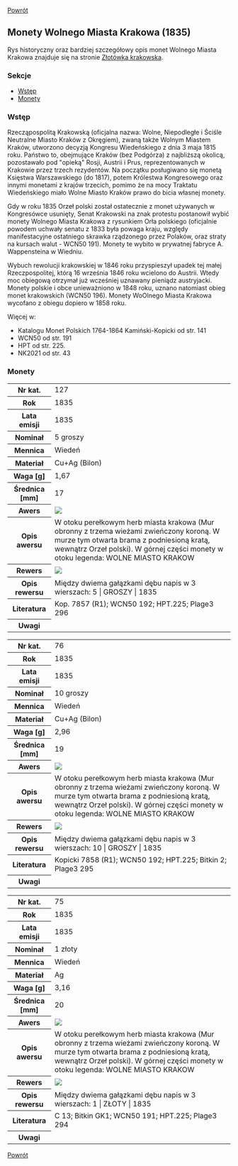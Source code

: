 [Powrót](../)


## Monety Wolnego Miasta Krakowa (1835) 

Rys historyczny oraz bardziej szczegółowy opis monet Wolnego Miasta Krakowa znajduje się na stronie [Złotówka krakowska](https://pl.wikipedia.org/wiki/Z%C5%82ot%C3%B3wka_krakowska).

### Sekcje
- [Wstęp](#m1)
- [Monety](#m2)


<a id='m1'></a>
### Wstęp
Rzecząpospolitą Krakowską (oficjalna nazwa: Wolne, Niepodległe i Ściśle Neutralne Miasto Kraków z Okręgiem), zwaną także Wolnym Miastem Kraków, utworzono decyzją Kongresu Wiedeńskiego z dnia 3 maja 1815 roku. Państwo to, obejmujące Kraków (bez Podgórza) z najbliższą okolicą, pozostawało pod "opieką" Rosji, Austrii i Prus, reprezentowanych w Krakowie przez trzech rezydentów. Na początku posługiwano się monetą Księstwa Warszawskiego (do 1817), potem Królestwa Kongresowego oraz innymi monetami z krajów trzecich, pomimo że na mocy Traktatu Wiedeńskiego miało Wolne Miasto Kraków prawo do bicia własnej monety.

Gdy w roku 1835 Orzeł polski został ostatecznie z monet używanych w Kongresówce usunięty, Senat Krakowski na znak protestu postanowił wybić monety Wolnego Miasta Krakowa z rysunkiem Orła polskiego (oficjalnie powodem uchwały senatu z 1833 była powaga kraju, względy manifestacyjne ostatniego skrawka rządzonego przez Polaków, oraz straty na kursach walut - WCN50 191). Monety te wybito w prywatnej fabryce A. Wappensteina w Wiedniu.

Wybuch rewolucji krakowskiej w 1846 roku przyspieszył upadek tej małej Rzeczpospolitej, którą 16 września 1846 roku wcielono do Austrii. Wtedy moc obiegową otrzymał już wcześniej uznawany pieniądz austryjacki. Monety polskie i obce unieważniono w 1848 roku, uznano natomiast obieg monet krakowskich (WCN50 196). Monety WoOlnego Miasta Krakowa wycofano z obiegu dopiero w 1858 roku.

Więcej w:
- Katalogu Monet Polskich 1764-1864 Kamiński-Kopicki od str. 141
- WCN50 od str. 191
- HPT od str. 225.
- NK2021 od str. 43


<a id='m2'></a>
### Monety

<table class="center">
  <tr>
    <th>Nr kat.</th>
    <td>127</td>
  </tr>
  <tr>
    <th>Rok</th>
    <td>1835</td>
  </tr>
  <tr>
    <th>Lata emisji</th>
    <td>1835</td>
  </tr>
  <tr>
    <th>Nominał</th>
    <td>5 groszy</td>
  </tr>
  <tr>
    <th>Mennica</th>
    <td>Wiedeń</td>
  </tr>
  <tr>
    <th>Materiał</th>
    <td>Cu+Ag (Bilon)</td>
  </tr>
  <tr>
    <th>Waga [g]</th>
    <td>1,67</td>
  </tr>
  <tr>
    <th>Średnica [mm]</th>
    <td>17</td>
  </tr>
  <tr>
    <th>Awers</th>
    <td><img src="images/0127 - 1835 - 5 groszy - Wolne Miasto Krakow - awers.jpg"/></td>
  </tr>
  <tr>
    <th>Opis awersu</th>
    <td>W otoku perełkowym herb miasta krakowa (Mur obronny z trzema wieżami zwieńczony koroną. W murze tym otwarta brama z podniesioną kratą, wewnątrz Orzeł polski). W górnej części monety w otoku legenda: WOLNE MIASTO KRAKOW</td>
  </tr>
  <tr>
    <th>Rewers</th>
    <td><img src="images/0127 - 1835 - 5 groszy - Wolne Miasto Krakow - rewers.jpg"/></td>
  </tr>
  <tr>
    <th>Opis rewersu</th>
    <td>Między dwiema gałązkami dębu napis w 3 wierszach: 5 | GROSZY | 1835</td>
  </tr>
  <tr>
    <th>Literatura</th>
    <td>Kop. 7857 (R1); WCN50 192; HPT.225; Plage3 296</td>
  </tr>
  <tr>
    <th>Uwagi</th>
    <td></td>
  </tr>
</table>

<table class="center">
  <tr>
    <th>Nr kat.</th>
    <td>76</td>
  </tr>
  <tr>
    <th>Rok</th>
    <td>1835</td>
  </tr>
  <tr>
    <th>Lata emisji</th>
    <td>1835</td>
  </tr>
  <tr>
    <th>Nominał</th>
    <td>10 groszy</td>
  </tr>
  <tr>
    <th>Mennica</th>
    <td>Wiedeń</td>
  </tr>
  <tr>
    <th>Materiał</th>
    <td>Cu+Ag (Bilon)</td>
  </tr>
  <tr>
    <th>Waga [g]</th>
    <td>2,96</td>
  </tr>
  <tr>
    <th>Średnica [mm]</th>
    <td>19</td>
  </tr>
  <tr>
    <th>Awers</th>
    <td><img src="images/0076 - 1835 - 10 groszy - Wolne Miasto Krakow - awers.jpg"/></td>
  </tr>
  <tr>
    <th>Opis awersu</th>
    <td>W otoku perełkowym herb miasta krakowa (Mur obronny z trzema wieżami zwieńczony koroną. W murze tym otwarta brama z podniesioną kratą, wewnątrz Orzeł polski). W górnej części monety w otoku legenda: WOLNE MIASTO KRAKOW</td>
  </tr>
  <tr>
    <th>Rewers</th>
    <td><img src="images/0076 - 1835 - 10 groszy - Wolne Miasto Krakow - rewers.jpg"/></td>
  </tr>
  <tr>
    <th>Opis rewersu</th>
    <td>Między dwiema gałązkami dębu napis w 3 wierszach: 10 | GROSZY | 1835</td>
  </tr>
  <tr>
    <th>Literatura</th>
    <td>Kopicki 7858 (R1);  WCN50 192; HPT.225; Bitkin 2; Plage3 295</td>
  </tr>
  <tr>
    <th>Uwagi</th>
    <td></td>
  </tr>
</table>

<table class="center">
  <tr>
    <th>Nr kat.</th>
    <td>75</td>
  </tr>
  <tr>
    <th>Rok</th>
    <td>1835</td>
  </tr>
  <tr>
    <th>Lata emisji</th>
    <td>1835</td>
  </tr>
  <tr>
    <th>Nominał</th>
    <td>1 złoty</td>
  </tr>
  <tr>
    <th>Mennica</th>
    <td>Wiedeń</td>
  </tr>
  <tr>
    <th>Materiał</th>
    <td>Ag</td>
  </tr>
  <tr>
    <th>Waga [g]</th>
    <td>3,16</td>
  </tr>
  <tr>
    <th>Średnica [mm]</th>
    <td>20</td>
  </tr>
  <tr>
    <th>Awers</th>
    <td><img src="images/0075 - 1835 - 1 zloty - Wolne Miasto Krakow - awers.jpg"/></td>
  </tr>
  <tr>
    <th>Opis awersu</th>
    <td>W otoku perełkowym herb miasta krakowa (Mur obronny z trzema wieżami zwieńczony koroną. W murze tym otwarta brama z podniesioną kratą, wewnątrz Orzeł polski). W górnej części monety w otoku legenda: WOLNE MIASTO KRAKOW</td>
  </tr>
  <tr>
    <th>Rewers</th>
    <td><img src="images/0075 - 1835 - 1 zloty - Wolne Miasto Krakow - rewers.jpg"/></td>
  </tr>
  <tr>
    <th>Opis rewersu</th>
    <td>Między dwiema gałązkami dębu napis w 3 wierszach: 1 | ZŁOTY | 1835</td>
  </tr>
  <tr>
    <th>Literatura</th>
    <td>C 13; Bitkin GK1; WCN50 191; HPT.225; Plage3 294</td>
  </tr>
  <tr>
    <th>Uwagi</th>
    <td></td>
  </tr>
</table>


[Powrót](../)